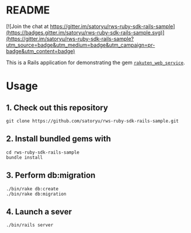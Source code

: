 # README

[![Join the chat at https://gitter.im/satoryu/rws-ruby-sdk-rails-sample](https://badges.gitter.im/satoryu/rws-ruby-sdk-rails-sample.svg)](https://gitter.im/satoryu/rws-ruby-sdk-rails-sample?utm_source=badge&utm_medium=badge&utm_campaign=pr-badge&utm_content=badge)

This is a Rails application for demonstrating the gem [`rakuten_web_service`](https://github.com/rakuten-ws/rws-ruby-sdk).

# Usage

## 1. Check out this repository

```
git clone https://github.com/satoryu/rws-ruby-sdk-rails-sample.git
```

## 2. Install bundled gems with

```
cd rws-ruby-sdk-rails-sample
bundle install
```

## 3. Perform db:migration

```
./bin/rake db:create
./bin/rake db:migration
```

## 4. Launch a sever

```
./bin/rails server
```
